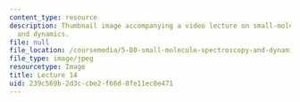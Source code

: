 ```yaml
---
content_type: resource
description: Thumbnail image accompanying a video lecture on small-molecule spectroscopy
  and dynamics.
file: null
file_location: /coursemedia/5-80-small-molecule-spectroscopy-and-dynamics-fall-2008/239c569b2d3ccbe2f66d8fe11ec8e471_mit5_80f08lec14_th.jpg
file_type: image/jpeg
resourcetype: Image
title: Lecture 14
uid: 239c569b-2d3c-cbe2-f66d-8fe11ec8e471
---
```

